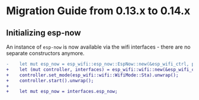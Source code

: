 # Migration Guide from 0.13.x to 0.14.x

## Initializing esp-now

An instance of `esp-now` is now available via the wifi interfaces - there are no separate constructors anymore.

```diff
-    let mut esp_now = esp_wifi::esp_now::EspNow::new(&esp_wifi_ctrl, peripherals.WIFI).unwrap();
+    let (mut controller, interfaces) = esp_wifi::wifi::new(&esp_wifi_ctrl, wifi).unwrap();
+    controller.set_mode(esp_wifi::wifi::WifiMode::Sta).unwrap();
+    controller.start().unwrap();
+
+    let mut esp_now = interfaces.esp_now;
```
